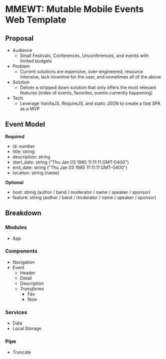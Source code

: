 # MMEWT: Mutable Mobile Events Web Template

## Proposal
* Audience
  * Small Festivals, Conferences, Unconferences, and events with limited budgets
* Problem
  * Current solutions are expensive, over-engineered, resource intensive, lack incentive for the user, and sometimes all of the above
* Solution
  * Deliver a stripped down solution that only offers the most relevant features (index of events, favorites, events currently happening)
* Tech
  * Leverage VanillaJS, RequireJS, and static JSON to create a fast SPA as a MVP

## Event Model

**Required**

* id: number
* title: string
* description: string
* start_date: string ("Thu Jan 03 1985 11:11:11 GMT-0400")
* end_date: string ("Thu Jan 03 1985 11:11:11 GMT-0400")
* location: string (name)

**Optional**

* host: string (author / band / moderator / name / speaker / sponsor)
* feature: string (author / band / moderator / name / speaker / sponsor)

## Breakdown

### Modules
* App

### Components
* Navigation
* Event
  * Header
  * Detail
  * Description
  * _Transforms_
    * Fav
    * Now

### Services
* Data
* Local Storage

### Pipe
* Truncate
